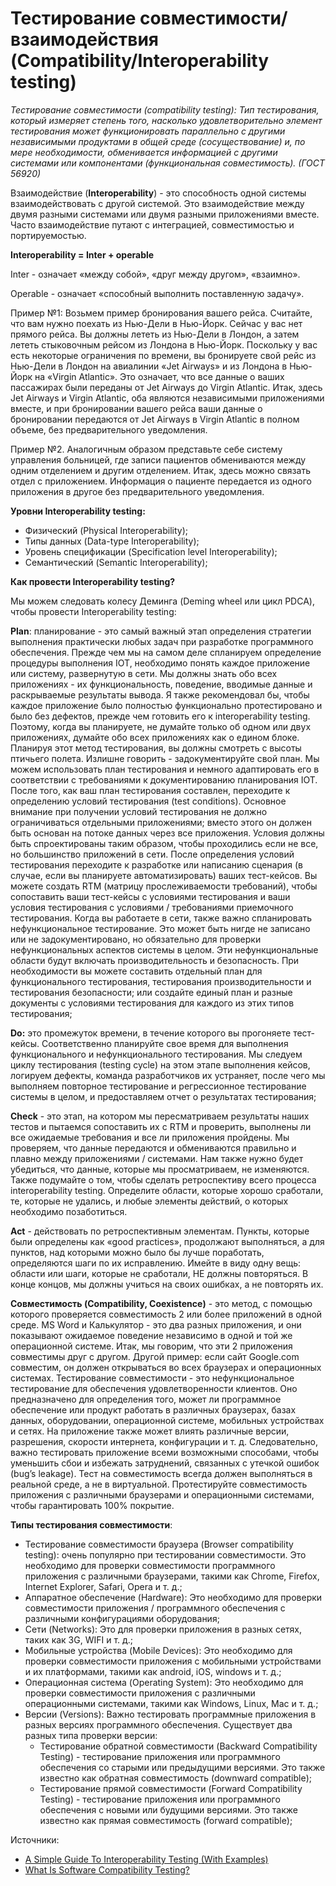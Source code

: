 # Тестирование совместимости/взаимодействия (Compatibility/Interoperability testing)

_Тестирование совместимости (compatibility testing): Тип тестирования, который измеряет степень того, насколько удовлетворительно элемент тестирования может функционировать параллельно с другими независимыми продуктами в общей среде (сосуществование) и, по мере необходимости, обменивается информацией с другими системами или компонентами (функциональная совместимость). (ГОСТ 56920)_

Взаимодействие (**Interoperability**) - это способность одной системы взаимодействовать с другой системой. Это взаимодействие между двумя разными системами или двумя разными приложениями вместе. Часто взаимодействие путают с интеграцией, совместимостью и портируемостью.

**Interoperability = Inter + operable**

Inter - означает «между собой», «друг между другом», «взаимно».

Operable - означает «способный выполнить поставленную задачу».

Пример №1: Возьмем пример бронирования вашего рейса. Считайте, что вам нужно поехать из Нью-Дели в Нью-Йорк. Сейчас у вас нет прямого рейса. Вы должны лететь из Нью-Дели в Лондон, а затем лететь стыковочным рейсом из Лондона в Нью-Йорк. Поскольку у вас есть некоторые ограничения по времени, вы бронируете свой рейс из Нью-Дели в Лондон на авиалинии «Jet Airways» и из Лондона в Нью-Йорк на «Virgin Atlantic». Это означает, что все данные о ваших пассажирах были переданы от Jet Airways до Virgin Atlantic. Итак, здесь Jet Airways и Virgin Atlantic, оба являются независимыми приложениями вместе, и при бронировании вашего рейса ваши данные о бронировании передаются от Jet Airways в Virgin Atlantic в полном объеме, без предварительного уведомления.

Пример №2. Аналогичным образом представьте себе систему управления больницей, где записи пациентов обмениваются между одним отделением и другим отделением. Итак, здесь можно связать отдел с приложением. Информация о пациенте передается из одного приложения в другое без предварительного уведомления.

**Уровни Interoperability testing:**

* Физический (Physical Interoperability);
* Типы данных (Data-type Interoperability);
* Уровень спецификации (Specification level Interoperability);
* Семантический (Semantic Interoperability);

**Как провести Interoperability testing?**&#x20;

Мы можем следовать колесу Деминга (Deming wheel или цикл PDCA), чтобы провести Interoperability testing:

**Plan**: планирование - это самый важный этап определения стратегии выполнения практически любых задач при разработке программного обеспечения. Прежде чем мы на самом деле спланируем определение процедуры выполнения IOT, необходимо понять каждое приложение или систему, развернутую в сети. Мы должны знать обо всех приложениях - их функциональность, поведение, вводимые данные и раскрываемые результаты вывода. Я также рекомендовал бы, чтобы каждое приложение было полностью функционально протестировано и было без дефектов, прежде чем готовить его к interoperability testing. Поэтому, когда вы планируете, не думайте только об одном или двух приложениях, думайте обо всех приложениях как о едином блоке. Планируя этот метод тестирования, вы должны смотреть с высоты птичьего полета. Излишне говорить - задокументируйте свой план. Мы можем использовать план тестирования и немного адаптировать его в соответствии с требованиями к документированию планирования IOT. После того, как ваш план тестирования составлен, переходите к определению условий тестирования (test conditions). Основное внимание при получении условий тестирования не должно ограничиваться отдельными приложениями; вместо этого он должен быть основан на потоке данных через все приложения. Условия должны быть спроектированы таким образом, чтобы проходились если не все, но большинство приложений в сети. После определения условий тестирования переходите к разработке или написанию сценария (в случае, если вы планируете автоматизировать) ваших тест-кейсов. Вы можете создать RTM (матрицу прослеживаемости требований), чтобы сопоставить ваши тест-кейсы с условиями тестирования и ваши условия тестирования с условиями / требованиями приемочного тестирования. Когда вы работаете в сети, также важно спланировать нефункциональное тестирование. Это может быть нигде не записано или не задокументировано, но обязательно для проверки нефункциональных аспектов системы в целом. Эти нефункциональные области будут включать производительность и безопасность. При необходимости вы можете составить отдельный план для функционального тестирования, тестирования производительности и тестирования безопасности; или создайте единый план и разные документы с условиями тестирования для каждого из этих типов тестирования;

**Do:** это промежуток времени, в течение которого вы прогоняете тест-кейсы. Соответственно планируйте свое время для выполнения функционального и нефункционального тестирования. Мы следуем циклу тестирования (testing cycle) на этом этапе выполнения кейсов, логируем дефекты, команда разработчиков их устраняет, после чего мы выполняем повторное тестирование и регрессионное тестирование системы в целом, и предоставляем отчет о результатах тестирования;

**Check** - это этап, на котором мы пересматриваем результаты наших тестов и пытаемся сопоставить их с RTM и проверить, выполнены ли все ожидаемые требования и все ли приложения пройдены. Мы проверяем, что данные передаются и обмениваются правильно и плавно между приложениями / системами. Нам также нужно будет убедиться, что данные, которые мы просматриваем, не изменяются. Также подумайте о том, чтобы сделать ретроспективу всего процесса interoperability testing. Определите области, которые хорошо сработали, те, которые не удались, и любые элементы действий, о которых необходимо позаботиться.

**Act** - действовать по ретроспективным элементам. Пункты, которые были определены как «good practices», продолжают выполняться, а для пунктов, над которыми можно было бы лучше поработать, определяются шаги по их исправлению. Имейте в виду одну вещь: области или шаги, которые не сработали, НЕ должны повторяться. В конце концов, мы должны учиться на своих ошибках, а не повторять их.

**Совместимость (Compatibility, Coexistence)** - это метод, с помощью которого проверяется совместимость 2 или более приложений в одной среде. MS Word и Калькулятор - это два разных приложения, и они показывают ожидаемое поведение независимо в одной и той же операционной системе. Итак, мы говорим, что эти 2 приложения совместимы друг с другом. Другой пример: если сайт Google.com совместим, он должен открываться во всех браузерах и операционных системах. Тестирование совместимости - это нефункциональное тестирование для обеспечения удовлетворенности клиентов. Оно предназначено для определения того, может ли программное обеспечение или продукт работать в различных браузерах, базах данных, оборудовании, операционной системе, мобильных устройствах и сетях. На приложение также может влиять различные версии, разрешения, скорости интернета, конфигурации и т. д. Следовательно, важно тестировать приложение всеми возможными способами, чтобы уменьшить сбои и избежать затруднений, связанных с утечкой ошибок (bug’s leakage). Тест на совместимость всегда должен выполняться в реальной среде, а не в виртуальной. Протестируйте совместимость приложения с различными браузерами и операционными системами, чтобы гарантировать 100% покрытие.

**Типы тестирования совместимости**:

* Тестирование совместимости браузера (Browser compatibility testing): очень популярно при тестировании совместимости. Это необходимо для проверки совместимости программного приложения с различными браузерами, такими как Chrome, Firefox, Internet Explorer, Safari, Opera и т. д.;
* Аппаратное обеспечение (Hardware): Это необходимо для проверки совместимости приложения / программного обеспечения с различными конфигурациями оборудования;
* Сети (Networks): Это для проверки приложения в разных сетях, таких как 3G, WIFI и т. д.;
* Мобильные устройства (Mobile Devices): Это необходимо для проверки совместимости приложения с мобильными устройствами и их платформами, такими как android, iOS, windows и т. д.;
* Операционная система (Operating System): Это необходимо для проверки совместимости приложения с различными операционными системами, такими как Windows, Linux, Mac и т. д.;
* Версии (Versions): Важно тестировать программные приложения в разных версиях программного обеспечения. Существует два разных типа проверки версии:
  * Тестирование обратной совместимости (Backward Compatibility Testing) - тестирование приложения или программного обеспечения со старыми или предыдущими версиями. Это также известно как обратная совместимость (downward compatible);
  * Тестирование прямой совместимости (Forward Compatibility Testing) - тестирование приложения или программного обеспечения с новыми или будущими версиями. Это также известно как прямая совместимость (forward compatible);

Источники:

* [A Simple Guide To Interoperability Testing (With Examples)](https://www.softwaretestinghelp.com/interoperability-testing/)
* [What Is Software Compatibility Testing?](https://www.softwaretestinghelp.com/software-compatibility-testing/)
